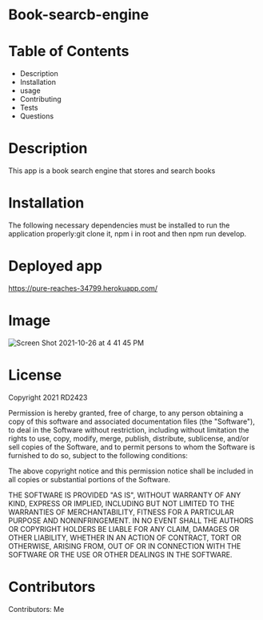  # Book-searcb-engine

  # Table of Contents
   * Description
  * Installation 
  * usage
  * Contributing
  * Tests
  * Questions
  
  # Description

This app is a book search engine that stores and search books 
  
  # Installation
  
  The following necessary dependencies must be installed to run the application properly:git clone it, npm i in root and then npm run develop.

# Deployed app

https://pure-reaches-34799.herokuapp.com/

  # Image
  
![Screen Shot 2021-10-26 at 4 41 45 PM](https://user-images.githubusercontent.com/78246665/138958237-7e07a1c0-3ab0-45fd-8aa8-66c80c44547f.png)


  # License

  Copyright 2021 RD2423

  Permission is hereby granted, free of charge, to any person obtaining a copy of this software and associated documentation files (the "Software"), to deal in the Software without restriction, including without limitation the rights to use, copy, modify, merge, publish, distribute, sublicense, and/or sell copies of the Software, and to permit persons to whom the Software is furnished to do so, subject to the following conditions:

  The above copyright notice and this permission notice shall be included in all copies or substantial portions of the Software.

  THE SOFTWARE IS PROVIDED "AS IS", WITHOUT WARRANTY OF ANY KIND, EXPRESS OR IMPLIED, INCLUDING BUT NOT LIMITED TO THE WARRANTIES OF MERCHANTABILITY, FITNESS FOR A PARTICULAR PURPOSE AND NONINFRINGEMENT. IN NO EVENT SHALL THE AUTHORS OR COPYRIGHT HOLDERS BE LIABLE FOR ANY CLAIM, DAMAGES OR OTHER LIABILITY, WHETHER IN AN ACTION OF CONTRACT, TORT OR OTHERWISE, ARISING FROM, OUT OF OR IN CONNECTION WITH THE SOFTWARE OR THE USE OR OTHER DEALINGS IN THE SOFTWARE.


  # Contributors
  
  Contributors: Me
